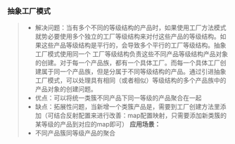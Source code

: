 ### 抽象工厂模式
> * 解决问题：当有多个不同的等级结构的产品时，如果使用工厂方法模式就势必要使用多个独立的工厂等级结构来对付这些产品的等级结构。如果这些产品等级结构是平行的，会导致多个平行的工厂等级结构。抽象工厂模式使用同一个 工厂等级结构负责这些不同产品等级结构产品对象的创建。对于每一个产品族，都有一个具体工厂。而每一个具体工厂创建属于同一个产品族，但是分属于不同等级结构的产品。通过引进抽象工厂模式，可以处理具有相同（或者相似）等级结构的多个产品族中的产品对象的创建问题。
> * 优点：可以将统一类簇不同产品下同一等级的产品聚合在一起
> * 缺点：拓展性问题，当新增一个类簇产品是，需要到工厂创建方法里添加（可结合反射配置来进行改善：map配置映射，只需要添加新类簇的某等级的产品到对应的map即可）
> **应用场景：**
> * 不同产品簇同等级产品的聚合